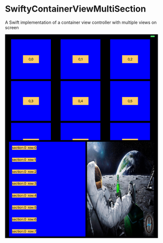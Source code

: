 # SwiftyContainerViewMultiSection
A Swift implementation of a container view controller with multiple views on screen

![Alt text](/ScreenShot.png?raw=true "View Controller Containment")

